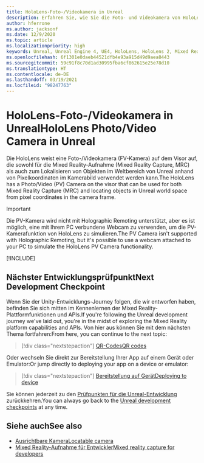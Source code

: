 ```yaml
---
title: HoloLens-Foto-/Videokamera in Unreal
description: Erfahren Sie, wie Sie die Foto- und Videokamera von HoloLens für die Mixed Reality-Aufnahme und die Objektlokalisierung in Unreal verwenden.
author: hferrone
ms.author: jacksonf
ms.date: 12/9/2020
ms.topic: article
ms.localizationpriority: high
keywords: Unreal, Unreal Engine 4, UE4, HoloLens, HoloLens 2, Mixed Reality, Entwicklung, Features, Dokumentation, Leitfäden, Hologramme, Kamera, PV-Kamera, MRC, Mixed Reality-Headset Windows Mixed Reality-Headset, Virtual Reality-Headset
ms.openlocfilehash: 6f1301e0daeb44521dfb4e93a915d49d9aea8443
ms.sourcegitcommit: 59c91f8c70d1ad30995fba6cf862615e25e78d10
ms.translationtype: HT
ms.contentlocale: de-DE
ms.lasthandoff: 03/19/2021
ms.locfileid: "98247763"
---
```

# <a name="hololens-photovideo-camera-in-unreal"></a><span data-ttu-id="59531-104">HoloLens-Foto-/Videokamera in Unreal</span><span class="sxs-lookup"><span data-stu-id="59531-104">HoloLens Photo/Video Camera in Unreal</span></span>

<span data-ttu-id="59531-105">Die HoloLens weist eine Foto-/Videokamera (FV-Kamera) auf dem Visor auf, die sowohl für die Mixed Reality-Aufnahme (Mixed Reality Capture, MRC) als auch zum Lokalisieren von Objekten im Weltbereich von Unreal anhand von Pixelkoordinaten im Kamerabild verwendet werden kann.</span><span class="sxs-lookup"><span data-stu-id="59531-105">The HoloLens has a Photo/Video (PV) Camera on the visor that can be used for both Mixed Reality Capture (MRC) and locating objects in Unreal world space from pixel coordinates in the camera frame.</span></span>

> [!IMPORTANT]
> <span data-ttu-id="59531-106">Die PV-Kamera wird nicht mit Holographic Remoting unterstützt, aber es ist möglich, eine mit Ihrem PC verbundene Webcam zu verwenden, um die PV-Kamerafunktion von HoloLens zu simulieren.</span><span class="sxs-lookup"><span data-stu-id="59531-106">The PV Camera isn't supported with Holographic Remoting, but it's possible to use a webcam attached to your PC to simulate the HoloLens PV Camera functionality.</span></span>

[!INCLUDE[](includes/tabs-pv-camera.md)]

## <a name="next-development-checkpoint"></a><span data-ttu-id="59531-107">Nächster Entwicklungsprüfpunkt</span><span class="sxs-lookup"><span data-stu-id="59531-107">Next Development Checkpoint</span></span>

<span data-ttu-id="59531-108">Wenn Sie der Unity-Entwicklungs-Journey folgen, die wir entworfen haben, befinden Sie sich mitten im Kennenlernen der Mixed Reality-Plattformfunktionen und APIs.</span><span class="sxs-lookup"><span data-stu-id="59531-108">If you're following the Unreal development journey we've laid out, you're in the midst of exploring the Mixed Reality platform capabilities and APIs.</span></span> <span data-ttu-id="59531-109">Von hier aus können Sie mit dem nächsten Thema fortfahren:</span><span class="sxs-lookup"><span data-stu-id="59531-109">From here, you can continue to the next topic:</span></span>

> [!div class="nextstepaction"]
> [<span data-ttu-id="59531-110">QR-Codes</span><span class="sxs-lookup"><span data-stu-id="59531-110">QR codes</span></span>](unreal-qr-codes.md)

<span data-ttu-id="59531-111">Oder wechseln Sie direkt zur Bereitstellung Ihrer App auf einem Gerät oder Emulator:</span><span class="sxs-lookup"><span data-stu-id="59531-111">Or jump directly to deploying your app on a device or emulator:</span></span>

> [!div class="nextstepaction"]
> [<span data-ttu-id="59531-112">Bereitstellung auf Gerät</span><span class="sxs-lookup"><span data-stu-id="59531-112">Deploying to device</span></span>](unreal-deploying.md)

<span data-ttu-id="59531-113">Sie können jederzeit zu den [Prüfpunkten für die Unreal-Entwicklung](unreal-development-overview.md#3-advanced-features) zurückkehren.</span><span class="sxs-lookup"><span data-stu-id="59531-113">You can always go back to the [Unreal development checkpoints](unreal-development-overview.md#3-advanced-features) at any time.</span></span>

## <a name="see-also"></a><span data-ttu-id="59531-114">Siehe auch</span><span class="sxs-lookup"><span data-stu-id="59531-114">See also</span></span>

* [<span data-ttu-id="59531-115">Ausrichtbare Kamera</span><span class="sxs-lookup"><span data-stu-id="59531-115">Locatable camera</span></span>](../platform-capabilities-and-apis/locatable-camera.md)
* [<span data-ttu-id="59531-116">Mixed Reality-Aufnahme für Entwickler</span><span class="sxs-lookup"><span data-stu-id="59531-116">Mixed reality capture for developers</span></span>](../platform-capabilities-and-apis/mixed-reality-capture-for-developers.md)

